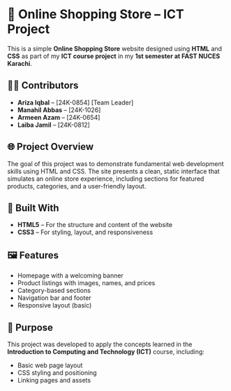 # 🛒 Online Shopping Store – ICT Project

This is a simple **Online Shopping Store** website designed using **HTML** and **CSS** as part of my **ICT course project** in my **1st semester at FAST NUCES Karachi**.

## 👨‍💻 Contributors

- **Ariza Iqbal** – [24K-0854] [Team Leader]
- **Manahil Abbas** – [24K-1026]  
- **Armeen Azam** – [24K-0654]
- **Laiba Jamil** – [24K-0812]

## 🌐 Project Overview

The goal of this project was to demonstrate fundamental web development skills using HTML and CSS. The site presents a clean, static interface that simulates an online store experience, including sections for featured products, categories, and a user-friendly layout.

## 🧰 Built With

- **HTML5** – For the structure and content of the website  
- **CSS3** – For styling, layout, and responsiveness  

## 🖼️ Features

- Homepage with a welcoming banner
- Product listings with images, names, and prices
- Category-based sections
- Navigation bar and footer
- Responsive layout (basic)

## 🎯 Purpose

This project was developed to apply the concepts learned in the **Introduction to Computing and Technology (ICT)** course, including:

- Basic web page layout
- CSS styling and positioning
- Linking pages and assets


